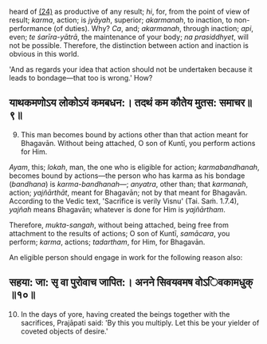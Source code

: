 heard of [\(24\)](#page--1-0) as productive of any result; *hi*, for, from the point of view of result; *karma*, action; is *jyāyah*, superior; *akarmanah*, to inaction, to non-performance (of duties). Why? *Ca*, and; *akarmanah*, through inaction; *api*, even; *te śarīra-yātrā*, the maintenance of your body; *na prasiddhyet*, will not be possible. Therefore, the distinction between action and inaction is obvious in this world.

'And as regards your idea that action should not be undertaken because it leads to bondage—that too is wrong.' How?

## याथकमणोऽय लोकोऽयं कमबधन:। तदथं कम कौतेय मुतस: समाचर॥९॥

9. This man becomes bound by actions other than that action meant for Bhagavān. Without being attached, O son of Kuntī, you perform actions for Him.

*Ayam*, this; *lokah*, man, the one who is eligible for action; *karmabandhanah*, becomes bound by actions—the person who has karma as his bondage (*bandhana*) is *karma-bandhanah*—; *anyatra*, other than; that *karmanah*, action; *yajñārthāt*, meant for Bhagavān; not by that meant for Bhagavān. According to the Vedic text, 'Sacrifice is verily Visnu' (Tai. Saṁ. 1.7.4), *yajñah* means Bhagavān; whatever is done for Him is *yajñārtham*.

Therefore, *mukta-sangah*, without being attached, being free from attachment to the results of actions; O son of Kuntī, *samācara*, you perform; *karma*, actions; *tadartham*, for Him, for Bhagavān.

An eligible person should engage in work for the following reason also:

## सहया: जा: सृ वा पुरोवाच जापित:। अनने सिवयवमष वोऽिवकामधुक् ॥१०॥

10. In the days of yore, having created the beings together with the sacrifices, Prajāpati said: 'By this you multiply. Let this be your yielder of coveted objects of desire.'